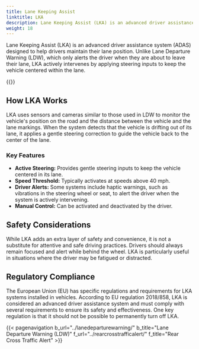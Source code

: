 ```yaml
---
title: Lane Keeping Assist
linktitle: LKA
description: Lane Keeping Assist (LKA) is an advanced driver assistance system (ADAS) that helps drivers stay within their lane while driving.
weight: 18
---
```

<!-- markdownlint-disable MD033 -->

Lane Keeping Assist (LKA) is an advanced driver assistance system (ADAS) designed to help drivers maintain their lane position. Unlike Lane Departure Warning (LDW), which only alerts the driver when they are about to leave their lane, LKA actively intervenes by applying steering inputs to keep the vehicle centered within the lane.

{{<evkxdisplayaddarticle />}}

## How LKA Works

LKA uses sensors and cameras similar to those used in LDW to monitor the vehicle's position on the road and the distance between the vehicle and the lane markings. When the system detects that the vehicle is drifting out of its lane, it applies a gentle steering correction to guide the vehicle back to the center of the lane.

### Key Features

- **Active Steering:** Provides gentle steering inputs to keep the vehicle centered in its lane.
- **Speed Threshold:** Typically activates at speeds above 40 mph.
- **Driver Alerts:** Some systems include haptic warnings, such as vibrations in the steering wheel or seat, to alert the driver when the system is actively intervening.
- **Manual Control:** Can be activated and deactivated by the driver.

## Safety Considerations

While LKA adds an extra layer of safety and convenience, it is not a substitute for attentive and safe driving practices. Drivers should always remain focused and alert while behind the wheel. LKA is particularly useful in situations where the driver may be fatigued or distracted.

## Regulatory Compliance

The European Union (EU) has specific regulations and requirements for LKA systems installed in vehicles. According to EU regulation 2018/858, LKA is considered an advanced driver assistance system and must comply with several requirements to ensure its safety and effectiveness. One key regulation is that it should not be possible to permanently turn off LKA.

{{< pagenavigation b_url="../lanedeparturewarning/" b_title="Lane Departure Warning (LDW)" f_url="../rearcrosstrafficalert/" f_title="Rear Cross Traffic Alert" >}}